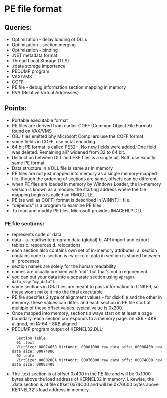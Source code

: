 # PE file format

## Queries:

* Optimization - delay loading of DLLs
* Optimization - section merging
* Optimization - binding
* .NET metadata format
* Thread Local Storage (TLS)
* .rdata storage importance
* PEDUMP program
* VAX/VMS
* COFF
* PE file - debug information section mapping in memory
* RVA (Relative Virtual Addresses)

## Points:

* Portable executable format
* PE files are derived from earlier COFF (Common Object File Format) found on VAX/VMS
* OBJ files emitted bhy Microsoft Compilers use the COFF format
* some fields in COFF, use octal encoding
* 64 bit PE format is called PE32+.
  No new fields were added. One field was deleted.
  Remaining all? widened from 32 to 64 bit.
* Distinction between DLL and EXE files is a single bit. Both use exactly same PE format
* Data structure in a DLL file is same as in memory
* PE files are not just mapped into memory as a single memory-mapped file.
  though the ordering of sections are same, offsets can be different.
* when PE files are loaded in memory by Windows Loader, the in-memory version is known as a module.
  the starting address where the file mapping begins is called an HMODULE.
* PE (as well as COFF) format is described in WINNT.H file.
* "depends" is a program to examine PE files
* To read and modify PE files, Microsoft provides IMAGEHLP.DLL

### PE file sections:

* represents code or data
* data -
    a. read/write program data (global)
    b. API import and export tables
    c. resources
    d. relocations
* each section also contains own set of in-memory attributes:
    a. section contains code
    b. section is rw or ro
    c. data in section is shared between all processes
* section names are solely for the human readability
* names are usually prefixed with 'dot', but that's not a requirement
* you can put your data into a separate section using `#pragma data_seg("my_data")`
* some sections in OBJ files are meant to pass information to LINKER, so these won't make it into the final executable
* PE file specifies 2 type of alignment values - for disk file and the other in memory.
  these values can differ. and each section in PE file start at multiple of these offset values.
  typical value is 0x200.
* Once mapped into memory, sections always start on at least a page boundary.
  each section corresponds to a memory page.
  on x86 - 4KB aligned, on IA-64 - 8KB aligned
* PEDUMP program output of KERNEL32.DLL:
  ```
    Section Table
    01 .text
    VirtSize: 00074658 VirtAddr: 00001000 raw data offs: 00000400 raw data size: 00074800
    02 .data
    VirtSize: 000028CA VirtAddr: 00076000 raw data offs: 00074C00 raw data size: 00002400
  ```
* The .text section is at offset 0x400 in the PE file and will be 0x1000 bytes above
  the load address of KERNEL32 in memory.
  Likewise, the .data section is at file offset 0x74C00 and will be 0x76000 bytes above
  KERNEL32's load address in memory.



